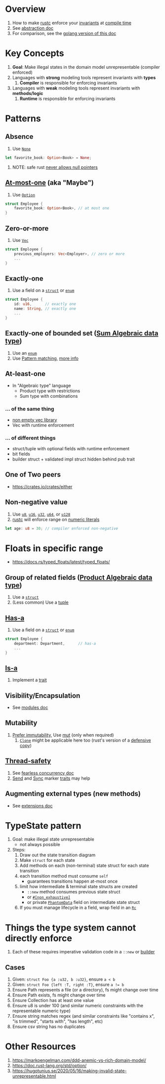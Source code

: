 # Overview

1. How to make [rustc](https://doc.rust-lang.org/rustc/what-is-rustc.html) enforce your [invariants](https://medium.com/code-design/invariants-in-code-design-557c7864a047) at [compile time](https://en.wikipedia.org/wiki/Compile_time)
1. See [abstraction doc](./abstraction.md)
1. For comparison, see the [golang version of this doc](../golang/modeling.md)

# Key Concepts

1. **Goal**: Make illegal states in the domain model unrepresentable (compiler enforced)
1. Languages with **strong** modeling tools represent invariants with **types**
    1. **Compiler** is responsible for enforcing invariants
1. Languages with **weak** modeling tools represent invariants with **methods/logic**
    1. **Runtime** is responsible for enforcing invariants

# Patterns

## Absence

1. Use [`None`](https://doc.rust-lang.org/std/option/enum.Option.html#variant.None)

```rust
let favorite_book: Option<Book> = None;
```

1. NOTE: safe rust [never allows null pointers](https://doc.rust-lang.org/std/ptr/index.html)

## [At-most-one](https://en.wikipedia.org/wiki/Option_type) (aka "Maybe")

1. Use [`Option`](https://doc.rust-lang.org/std/option/index.html)

```rust
struct Employee {
    favorite_book: Option<Book>, // at most one
}
```

## Zero-or-more

1. Use [`Vec`](https://doc.rust-lang.org/std/vec/struct.Vec.html)

```rust
struct Employee {
    previous_employers: Vec<Employer>, // zero or more
    ...
}
```

## Exactly-one

1. Use a field on a [`struct`](./structs.md) or [`enum`](./enums.md)

```rust
struct Employee {
    id: u16,      // exactly one
    name: String, // exactly one
    ...
}
```

## Exactly-one of bounded set ([Sum Algebraic data type](https://en.wikipedia.org/wiki/Tagged_union))

1. Use an [`enum`](./enums.md)
1. Use [Pattern matching](https://doc.rust-lang.org/book/ch18-00-patterns.html), [more info](https://doc.rust-lang.org/book/ch18-03-pattern-syntax.html)

## At-least-one

- In "Algebraic type" language
    - Product type with restrictions
    - Sum type with combinations

### ... of the same thing

- [non empty vec library](https://docs.rs/nonempty/latest/nonempty/)
- Vec with runtime enforcement

### ... of different things

- struct/tuple with optional fields with runtime enforcement
- bit fields
- builder struct + validated impl struct hidden behind pub trait

## One of Two peers
- https://crates.io/crates/either

## Non-negative value

1. Use [`u8`](https://doc.rust-lang.org/std/primitive.u8.html), [`u16`](https://doc.rust-lang.org/std/primitive.u16.html), [`u32`](https://doc.rust-lang.org/std/primitive.u32.html), [`u64`](https://doc.rust-lang.org/std/primitive.u64.html), or [`u128`](https://doc.rust-lang.org/std/primitive.u128.html)
1. [rustc](https://doc.rust-lang.org/rustc/what-is-rustc.html) will enforce range on [numeric literals](https://doc.rust-lang.org/rust-by-example/primitives/literals.html)

```rust
let age: u8 = 30; // compiler enforced non-negative
```

# Floats in specific range
- https://docs.rs/typed_floats/latest/typed_floats/

## Group of related fields ([Product Algebraic data type](https://en.wikipedia.org/wiki/Product_type))

1. Use a [`struct`](./structs.md)
1. (Less common) Use a [tuple](https://doc.rust-lang.org/std/primitive.tuple.html)

## [Has-a](https://en.wikipedia.org/wiki/Has-a)

1. Use a field on a [`struct`](./structs.md) or [`enum`](./enums.md)

```rust
struct Employee {
    department: Department,      // has-a
    ...
}
```

## [Is-a](https://en.wikipedia.org/wiki/Is-a)

1. Implement a [trait](./traits.md)

## Visibility/Encapsulation

- See [modules doc](./modules.md#visibilityencapsulation)

## Mutability

1. [Prefer immutability](../common/immutability.md), Use [mut](https://doc.rust-lang.org/book/ch03-01-variables-and-mutability.html) (only when required)
    1. [`Clone`](https://doc.rust-lang.org/std/clone/trait.Clone.html) might be applicable here too (rust's version of a [defensive copy](http://www.javapractices.com/topic/TopicAction.do?Id=15))

## [Thread-safety](https://en.wikipedia.org/wiki/Thread_safety)

1. See [fearless concurrency doc](https://doc.rust-lang.org/book/ch16-00-concurrency.html)
1. [Send](https://doc.rust-lang.org/std/marker/trait.Send.html) and [Sync](https://doc.rust-lang.org/std/sync/) marker [traits](./traits.md) may help

## Augmenting external types (new methods)
- See [extensions doc](./modeling.extension.md)


# TypeState pattern
1. Goal: make illegal state unrepresentable
    - not always possible
1. Steps:
    1. Draw out the state transition diagram 
    1. Make `struct` for each state
    1. Add methods on each (non-terminal) state struct for each state transition
    1. each transition method must consume `self`
       - guarantees transitions happen at-most once
    1. limit how intermediate & terminal state structs are created
        - `::new` method consumes previous state struct
        - or [`#[non_exhaustive]`](https://doc.rust-lang.org/reference/attributes/type_system.html)
        - or private [`PhantomData`](https://doc.rust-lang.org/std/marker/struct.PhantomData.html) field on intermediate state struct
    1. If you must manage lifecycle in a field, wrap field in an [`Rc`](https://doc.rust-lang.org/std/rc/struct.Rc.html)


# Things the type system cannot directly enforce
1. Each of these requires imperative validation code in a `::new` or [builder](https://docs.rs/derive_builder/latest/derive_builder/)

## Cases
1. Given: `struct Foo {a :u32, b :u32}`, ensure `a < b`
1. Given: `struct Foo {left :T, right :T}`, ensure `a != b`
1. Ensure Path represents a file (or a directory), fs might change over time
1. Ensure Path exists, fs might change over time
1. Ensure Collection has at least one value
1. Ensure u8 is under 100 (and similar numeric constraints with the representable numeric type) 
1. Ensure string matches regex (and similar constraints like "contains x", "is trimmed", "starts with", "has length", etc) 
1. Ensure csv string has no duplicates


# Other Resources

1. https://markoengelman.com/ddd-anemic-vs-rich-domain-model/
1. https://doc.rust-lang.org/std/option/
1. https://hugotunius.se/2020/05/16/making-invalid-state-unrepresentable.html
